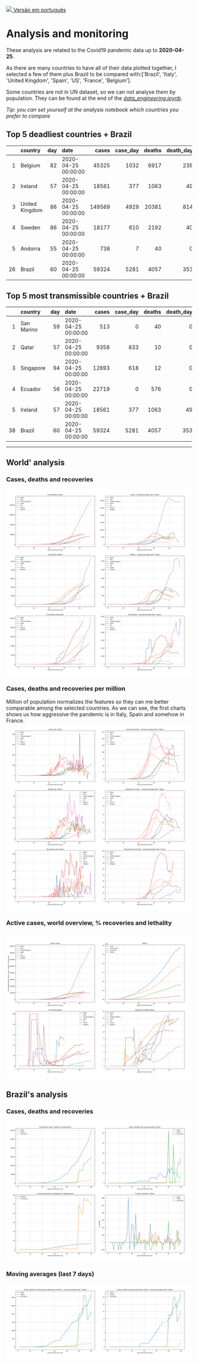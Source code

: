 [<img src="https://raw.githubusercontent.com/NovelCOVID/API/master/assets/flags/br.png" width="30"  /> Versão em português](README_WORLD.md)

# **Analysis and monitoring**
These analysis are related to the Covid19 pandemic data up to **2020-04-25**.

As there are many countries to have all of their data plotted together, I selected a few of them plus Brazil to be compared with:['Brazil', 'Italy', 'United Kingdom', 'Spain', 'US', 'France', 'Belgium'].

Some countries are not in UN dataset, so we can not analyse them by population. They can be found at the end of the *[data_engineering.ipynb](../data_engineering.ipynb)*.

*Tip: you can set yourself at the analysis notebook which countries you prefer to compare*

## Top 5 deadliest countries + Brazil
|    | country        |   day | date                |   cases |   case_day |   deaths |   death_day |   cases_million |   deaths_million |   avg7_cases_million |   avg7_deaths_million |   avg7_recoveries_million |
|---:|:---------------|------:|:--------------------|--------:|-----------:|---------:|------------:|----------------:|-----------------:|---------------------:|----------------------:|--------------------------:|
|  1 | Belgium        |    82 | 2020-04-25 00:00:00 |   45325 |       1032 |     6917 |         238 |            89.4 |             20.6 |                  100 |                    18 |                        25 |
|  2 | Ireland        |    57 | 2020-04-25 00:00:00 |   18561 |        377 |     1063 |          49 |            77.2 |             10   |                  111 |                    14 |                       267 |
|  3 | United Kingdom |    86 | 2020-04-25 00:00:00 |  149569 |       4929 |    20381 |         814 |            73   |             12.1 |                   72 |                    10 |                         0 |
|  4 | Sweden         |    86 | 2020-04-25 00:00:00 |   18177 |        610 |     2192 |          40 |            60.8 |              4   |                   62 |                     9 |                         6 |
|  5 | Andorra        |    55 | 2020-04-25 00:00:00 |     738 |          7 |       40 |           0 |            90.7 |              0   |                   62 |                     9 |                       257 |
| 26 | Brazil         |    60 | 2020-04-25 00:00:00 |   59324 |       5281 |     4057 |         353 |            25   |              1.7 |                   15 |                     1 |                        10 |


 ## Top 5 most transmissible countries + Brazil
|    | country    |   day | date                |   cases |   case_day |   deaths |   death_day |   cases_million |   deaths_million |   avg7_cases_million |   avg7_deaths_million |   avg7_recoveries_million |
|---:|:-----------|------:|:--------------------|--------:|-----------:|---------:|------------:|----------------:|-----------------:|---------------------:|----------------------:|--------------------------:|
|  1 | San Marino |    59 | 2020-04-25 00:00:00 |     513 |          0 |       40 |           0 |             0   |              0   |                  244 |                     4 |                        16 |
|  2 | Qatar      |    57 | 2020-04-25 00:00:00 |    9358 |        833 |       10 |           0 |           294.1 |              0   |                  219 |                     0 |                        21 |
|  3 | Singapore  |    94 | 2020-04-25 00:00:00 |   12693 |        618 |       12 |           0 |           106.5 |              0   |                  164 |                     0 |                         6 |
|  4 | Ecuador    |    56 | 2020-04-25 00:00:00 |   22719 |          0 |      576 |           0 |             0   |              0   |                  112 |                     0 |                         2 |
|  5 | Ireland    |    57 | 2020-04-25 00:00:00 |   18561 |        377 |     1063 |          49 |            77.2 |             10   |                  111 |                    14 |                       267 |
| 38 | Brazil     |    60 | 2020-04-25 00:00:00 |   59324 |       5281 |     4057 |         353 |            25   |              1.7 |                   15 |                     1 |                        10 |
----------------------
## World' analysis
### Cases, deaths and recoveries
![](world_cases_deaths.png)

 ### Cases, deaths and recoveries per million
Million of population normalizes the features so they can me better comparable among the selected countries. As we can see, the first charts shows us how aggressive the pandemic is in Italy, Spain and somehow in France.
![](world_cases_deaths_million.png)

 ### Active cases, world overview, % recoveries and lethality
![](world_active_cases_percentages.png)
----------------------
## Brazil's analysis


 ### Cases, deaths and recoveries
![](brazil_number_million_variation.png)

 ### Moving averages (last 7 days)
![](brazil_movingAvg.png)